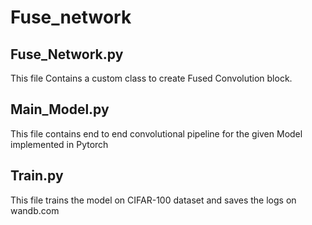# Fuse_network
## Fuse_Network.py
This file Contains a custom class to create Fused Convolution block.
## Main_Model.py
This file contains end to end convolutional pipeline for the given Model implemented in Pytorch
## Train.py
This file trains the model on CIFAR-100 dataset and saves the logs on wandb.com
